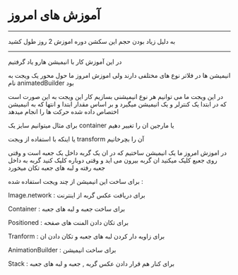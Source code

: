 # آموزش های امروز

----------------------

به دلیل زیاد بودن حجم این سکشن دوره اموزش 2 روز طول کشید

----------------------

در این آموزش کار با انیمیشن هارو یاد گرفتیم

انیمیشن ها در فلاتر نوع های مختلفی دارند ولی اموزش امروز ما حول محور یک ویجت به نام animatedBuilder بود

در این ویجت ما می توانیم هر نوع انیمیشنی بسازیم
کار این ویجت به این صورت است که در ابتدا یک کنترلر و یک انیمیشن میگیرد
و بر اساس مقدار ابتدا و انتها که به انیمیشن اختصاص داده شده حرکت ها را انجام میدهد

برای مثال میتوانیم سایز یک container یا مارجین ان را تغییر دهیم

یا اینکه با استفاده از ویجت transform  آن را بچرخانیم

در اموزش امروز ما یک انیمیشن ساختیم که در ان یک گربه داخل یک جعبه است
و وقتی روی جعبع کلیک میکنید ان گربه بیرون می اید
و وقتی دوباره کلیک کنید گربه به داخل جعبه رفته و لبه های جعبه تکان میخورد

برای ساخت این انیمیشن از چند ویجت استفاده شده :

Image.network : برای دریافت عکس گربه از اینترنت

Container : برای ساخت جعبه و لبه های جعبه

Positioned : برای تکان دادن المنت های صفحه

Tranform : برای زاویه دار کردن لبه های جعبه و تکان دادن ان

AnimationBuilder : برای ساخت انیمیشن

Stack : برای کنار هم قرار دادن عکس گربه , جعبه و لبه های جعبه 
